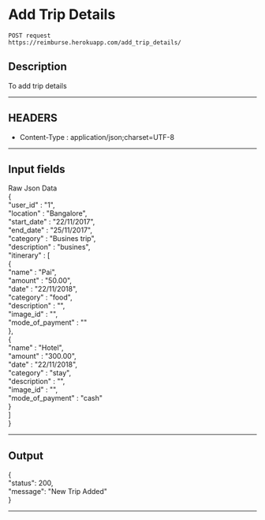 # Add Trip Details

    POST request
    https://reimburse.herokuapp.com/add_trip_details/

## Description
To add trip details

***

## HEADERS

- Content-Type : application/json;charset=UTF-8

***

## Input fields

Raw Json Data<br />
{<br />
	"user_id" : "1",<br />
	"location" : "Bangalore",<br />
	"start_date" : "22/11/2017",<br />
	"end_date" : "25/11/2017",<br />
	"category" : "Busines trip",<br />
	"description" : "busines",<br />
	"itinerary" : [<br />
			{<br />
				"name" : "Pai",<br />
				"amount" : "50.00",<br />
				"date" : "22/11/2018",<br />
				"category" : "food",<br />
				"description" : "",<br />
				"image_id" : "",<br />
				"mode_of_payment" : ""<br />
			},<br />
			{<br />
				"name" : "Hotel",<br />
				"amount" : "300.00",<br />
				"date" : "22/11/2018",<br />
				"category" : "stay",<br />
				"description" : "",<br />
				"image_id" : "",<br />
				"mode_of_payment" : "cash"<br />
			}<br />
	 ]<br />
	}<br />
    
***

## Output

{<br />
  "status": 200,<br />
  "message": "New Trip Added"<br />
}<br />

***
